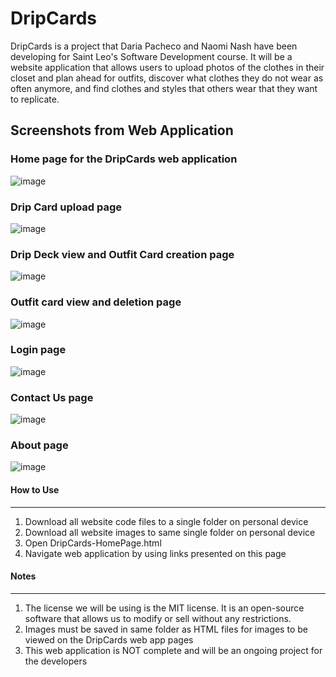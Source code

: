 # DripCards
DripCards is a project that Daria Pacheco and Naomi Nash have been developing for Saint Leo's Software Development course. 
It will be a website application that allows users to upload photos of the clothes in their closet and plan ahead for outfits,
  discover what clothes they do not wear as often anymore, and find clothes and styles that others wear that they want to
  replicate.

## Screenshots from Web Application

### Home page for the DripCards web application
![image](https://user-images.githubusercontent.com/97969876/166315271-0febc086-cc96-4fb5-8657-fde40cb98567.png)

### Drip Card upload page
![image](https://user-images.githubusercontent.com/97969876/166183050-9863f384-ce3f-45bf-960e-5d0d691cc184.png)

### Drip Deck view and Outfit Card creation page
![image](https://user-images.githubusercontent.com/97969876/166183095-bb864e7e-fb6a-4066-8d4b-11bf968fc46a.png)

### Outfit card view and deletion page
![image](https://user-images.githubusercontent.com/97969876/166183161-845fafe4-2c62-4fac-98cf-2cd5d03ced06.png)

### Login page
![image](https://user-images.githubusercontent.com/97969876/166315194-1fc17761-3ce5-4007-9448-a61cfa23b232.png)

### Contact Us page
![image](https://user-images.githubusercontent.com/97969876/166183267-da1b5029-a32e-40cb-b85c-987523074656.png)

### About page
![image](https://user-images.githubusercontent.com/97969876/166183279-f1a1d556-c44d-48fd-9d47-de4cf11aa48f.png)

#### How to Use
-----------
1) Download all website code files to a single folder on personal device
2) Download all website images to same single folder on personal device
3) Open DripCards-HomePage.html
4) Navigate web application by using links presented on this page

#### Notes
-----
1) The license we will be using is the MIT license. 
   It is an open-source software that allows us to modify or sell without any restrictions.
2) Images must be saved in same folder as HTML files for images to be viewed on the DripCards web app pages
3) This web application is NOT complete and will be an ongoing project for the developers
